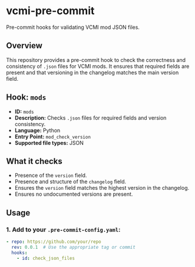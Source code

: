 # vcmi-pre-commit

Pre-commit hooks for validating VCMI mod JSON files.

## Overview

This repository provides a pre-commit hook to check the correctness and consistency of `.json` files for VCMI mods. It ensures that required fields are present and that versioning in the changelog matches the main version field.

## Hook: `mods`

- **ID:** `mods`
- **Description:** Checks `.json` files for required fields and version consistency.
- **Language:** Python
- **Entry Point:** `mod_check_version`
- **Supported file types:** JSON

## What it checks

- Presence of the `version` field.
- Presence and structure of the `changelog` field.
- Ensures the `version` field matches the highest version in the changelog.
- Ensures no undocumented versions are present.

## Usage

### 1. Add to your `.pre-commit-config.yaml`:

```yaml
- repo: https://github.com/your/repo
  rev: 0.0.1  # Use the appropriate tag or commit
  hooks:
    - id: check_json_files